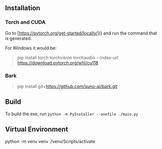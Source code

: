 ## Installation
### Torch and CUDA
Go to [https://pytorch.org/get-started/locally/]() and run the command that is generated.

For Windows it would be:
> pip install torch torchvision torchaudio --index-url https://download.pytorch.org/whl/cu118

### Bark
> pip install git+https://github.com/suno-ai/bark.git

## Build
To build the exe, run `python -m PyInstaller --onefile ./main.py`

## Virtual Environment
python -m venv venv
./venv/Scripts/activate
